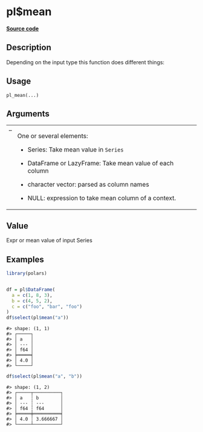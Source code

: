 

# pl$mean

[**Source code**](https://github.com/pola-rs/r-polars/tree/main/R/functions__lazy.R#L303)

## Description

Depending on the input type this function does different things:

## Usage

<pre><code class='language-R'>pl_mean(...)
</code></pre>

## Arguments

<table>
<tr>
<td style="white-space: nowrap; font-family: monospace; vertical-align: top">
<code id="pl_mean_:_...">…</code>
</td>
<td>

One or several elements:

<ul>
<li>

Series: Take mean value in <code>Series</code>

</li>
<li>

DataFrame or LazyFrame: Take mean value of each column

</li>
<li>

character vector: parsed as column names

</li>
<li>

NULL: expression to take mean column of a context.

</li>
</ul>
</td>
</tr>
</table>

## Value

Expr or mean value of input Series

## Examples

``` r
library(polars)


df = pl$DataFrame(
  a = c(1, 8, 3),
  b = c(4, 5, 2),
  c = c("foo", "bar", "foo")
)
df$select(pl$mean("a"))
```

    #> shape: (1, 1)
    #> ┌─────┐
    #> │ a   │
    #> │ --- │
    #> │ f64 │
    #> ╞═════╡
    #> │ 4.0 │
    #> └─────┘

``` r
df$select(pl$mean("a", "b"))
```

    #> shape: (1, 2)
    #> ┌─────┬──────────┐
    #> │ a   ┆ b        │
    #> │ --- ┆ ---      │
    #> │ f64 ┆ f64      │
    #> ╞═════╪══════════╡
    #> │ 4.0 ┆ 3.666667 │
    #> └─────┴──────────┘
